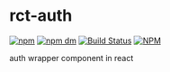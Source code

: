 rct-auth
=======================================
[![npm](https://img.shields.io/npm/v/rct-auth.svg)](https://www.npmjs.com/package/rct-auth)
[![npm dm](https://img.shields.io/npm/dm/rct-auth.svg)](https://www.npmjs.com/package/rct-auth)
[![Build Status](https://travis-ci.org/linehat/rct-auth.svg?branch=master)](https://https://travis-ci.org/linehat/rct-auth)
[![NPM](https://nodei.co/npm/istanbul.png?downloads=true)](https://nodei.co/npm/istanbul/)


auth wrapper component in react 
